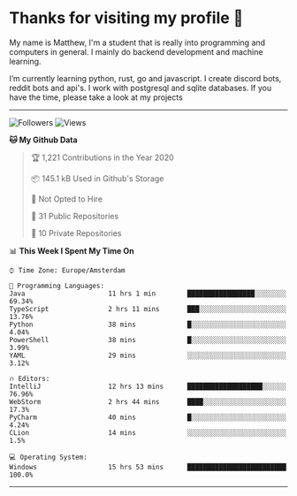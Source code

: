 # Thanks for visiting my profile 👋
My name is Matthew, I'm a student that is really into programming and computers in general. I mainly do backend development and machine learning.

I’m currently learning python, rust, go and javascript. I create discord bots, reddit bots and api's. I work with postgresql and sqlite databases. If you have the time, please take a look at my projects

---
![Followers](https://img.shields.io/github/followers/DankDumpster?style=social)
![Views](https://komarev.com/ghpvc/?username=DankDumpster&style=flat-square&color=green)
<!--START_SECTION:waka-->
**🐱 My Github Data** 

> 🏆 1,221 Contributions in the Year 2020
 > 
> 📦 145.1 kB Used in Github's Storage 
 > 
> 🚫 Not Opted to Hire
 > 
> 📜 31 Public Repositories
 > 
> 🔑 10 Private Repositories 

📊 **This Week I Spent My Time On** 

```text
⌚︎ Time Zone: Europe/Amsterdam

💬 Programming Languages: 
Java                     11 hrs 1 min        █████████████████░░░░░░░░   69.34% 
TypeScript               2 hrs 11 mins       ███░░░░░░░░░░░░░░░░░░░░░░   13.76% 
Python                   38 mins             █░░░░░░░░░░░░░░░░░░░░░░░░   4.04% 
PowerShell               38 mins             █░░░░░░░░░░░░░░░░░░░░░░░░   3.99% 
YAML                     29 mins             ░░░░░░░░░░░░░░░░░░░░░░░░░   3.12%

🔥 Editors: 
IntelliJ                 12 hrs 13 mins      ███████████████████░░░░░░   76.96% 
WebStorm                 2 hrs 44 mins       ████░░░░░░░░░░░░░░░░░░░░░   17.3% 
PyCharm                  40 mins             █░░░░░░░░░░░░░░░░░░░░░░░░   4.24% 
CLion                    14 mins             ░░░░░░░░░░░░░░░░░░░░░░░░░   1.5%

💻 Operating System: 
Windows                  15 hrs 53 mins      █████████████████████████   100.0%

```


<!--END_SECTION:waka-->
-------
